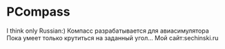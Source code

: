 # PCompass
I think only Russian:)
Компасс разрабатывается для авиасимулятора
Пока умеет только крутиться на заданный угол...
Мой сайт:sechinski.ru
